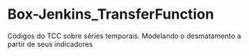# Box-Jenkins_TransferFunction
 Códigos do TCC sobre séries temporais. Modelando o desmatamento a partir de seus indicadores
